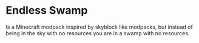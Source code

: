 # Endless Swamp

Is a Minecraft modpack inspired by skyblock like modpacks, but instead of being in the sky with no resources you are in a swamp with no resources.